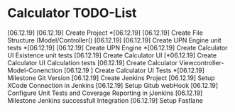 #  Calculator TODO-List
[06.12.19] [06.12.19] Create Project
*[06.12.19] [06.12.19] Create File Structure (Model/Controller()
[06.12.19] [06.12.19] Create UPN Engine unit tests
*[06.12.19] [06.12.19] Create UPN Engine
*[06.12.19] Create Calculator UI Existence unit tests
[06.12.19] Create Calculator UI
[*06.12.19] Create Calculator UI Calculation tests
[06.12.19] Create Calculator Viewcontroller-Model-Conenction
[06.12.19 ] Create Calculator UI Tests
*[06.12.19] Milestone Git Version
[06.12.19] Create Jenkins Project
[06.12.19] Setup XCode Connection in Jenkins
[06.12.19] Setup Gitub webHook 
[06.12.19] Configure Unit Tests and Coverage Reporting in jJenkins
[06.12.19] Milestone Jenkins successfull Integration
[06.12.19] Setup Fastlane





